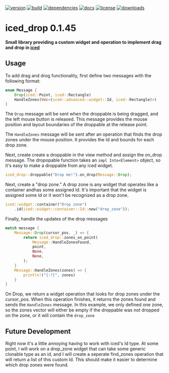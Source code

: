 [![version](https://img.shields.io/crates/v/iced_drop.svg)](https://crates.io/crates/iced_drop)
[![build](https://github.com/pepa65/iced_drop/actions/workflows/ci.yml/badge.svg)](https://github.com/pepa65/iced_drop/actions/workflows/ci.yml)
[![dependencies](https://deps.rs/repo/github/pepa65/iced_drop/status.svg)](https://deps.rs/repo/github/pepa65/iced_drop)
[![docs](https://img.shields.io/badge/docs-iced__drop-blue.svg)](https://docs.rs/crate/iced_drop/latest)
[![license](https://img.shields.io/badge/License-MIT-blue.svg)](https://github.com/pepa65/iced_drop/blob/main/LICENSE)
[![downloads](https://img.shields.io/crates/d/iced_drop.svg)](https://crates.io/crates/iced_drop)

# iced_drop 0.1.45

**Small library providing a custom widget and operation to implement drag and drop in [iced](https://github.com/iced-rs/iced/tree/master)**

## Usage
To add drag and drog functionality, first define two messages with the following format:
```rust
enum Message {
	Drop(iced::Point, iced::Rectangle)
	HandleZones(Vec<(iced::advanced::widget::Id, iced::Rectangle)>)
}
```

The `Drop` message will be sent when the droppable is being dragged, and the left mouse button is released. This message provides the mouse position and layout boundaries of the droppable at the release point.

The `HandleZones` message will be sent after an operation that finds the drop zones under the mouse position. It provides the Id and bounds for each drop zone.

Next, create create a droppable in the view method and assign the on_drop message. The dropopable function takes an `impl Into<Element>` object, so it's easy to make a droppable from any iced widget.

```rust
iced_drop::droppable("Drop me!").on_drop(Message::Drop);
```

Next, create a "drop zone." A drop zone is any widget that operates like a container andhas some assigned Id. It's important that the widget is assigned some Id or it won't be recognized as a drop zone.

```rust
iced::widget::container("Drop zone")
	.id(iced::widget::container::Id::new("drop_zone"));
```

Finally, handle the updates of the drop messages

```rust
match message {
	Message::Drop(cursor_pos, _) => {
		return iced_drop::zones_on_point(
			Message::HandleZonesFound,
			point,
			None,
			None,
		);
	}
	Message::HandleZones(zones) => {
		println!("{:?}", zones)
	}
}
```

On Drop, we return a widget operation that looks for drop zones under the cursor_pos. When this operation finishes, it returns the zones found and sends the `HandleZones` message. In this example, we only defined one zone, so the zones vector will either be empty if the droppable was not dropped on the zone, or it will contain the `drop_zone`

## Future Development
Right now it's a little annoying having to work with iced's Id type. At some point, I will work on a drop_zone widget that can take some generic clonable type as an id, and I will create a seperate find_zones operation that will return a list of this custom Id. This should make it easier to determine which drop zones were found.

